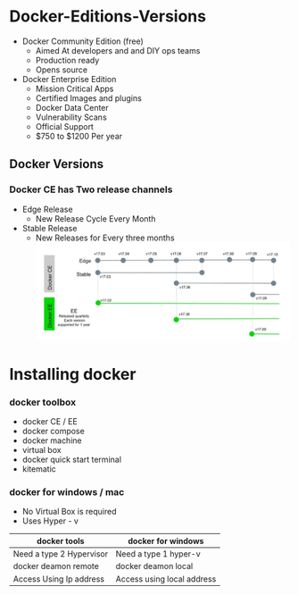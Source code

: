 
# Docker-Editions-Versions

-  Docker Community Edition (free)
   - Aimed At developers and and DIY ops teams
   - Production ready
	- Opens source
-  Docker Enterprise Edition
   - Mission Critical Apps  
   - Certified Images and plugins
   - Docker Data Center
   - Vulnerability Scans
   - Official Support
   -  $750 to $1200 Per year

## Docker Versions
### Docker CE has Two release channels
- Edge Release
	- New Release Cycle Every Month
- Stable Release
	- New Releases for Every three months
![Version Chart](https://github.com/venu-shastri/dockerknowledge/blob/master/images.JPG)

# Installing docker
### docker toolbox
- docker CE / EE
- docker compose
- docker machine
- virtual box
- docker quick start terminal
- kitematic
### docker for windows / mac
- No Virtual Box is required
- Uses Hyper - v

docker tools      | docker for windows 
 -------- | ---
 Need a type 2 Hypervisor | Need a type 1 hyper-v
 docker deamon remote | docker deamon local 
 Access Using Ip address | Access using local address
<!--stackedit_data:
eyJoaXN0b3J5IjpbMTQ0NzkxMTAwNCwtMjA2NjQ4MTA2NCwxNz
IzNzM1MDc2LC0xMjY2OTIzODAzLDE5MTk4NTI3NDUsMTE3MzE2
MTk3MV19
-->